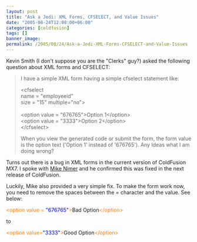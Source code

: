 ```yaml
---
layout: post
title: "Ask a Jedi: XML Forms, CFSELECT, and Value Issues"
date: "2005-08-24T12:08:00+06:00"
categories: [coldfusion]
tags: []
banner_image: 
permalink: /2005/08/24/Ask-a-Jedi-XML-Forms-CFSELECT-and-Value-Issues
---
```


Kevin Smith (I don't suppose you are the "Clerks" guy?) asked the following question about XML forms and CFSELECT:

<blockquote>
I have a simple XML form having a simple cfselect statement like:

&lt;cfselect<br>
name = "employeeid"<br>
size = "15" multiple="no"&gt;<br>
<br>
&lt;option value = "676765"&gt;Option 1&lt;/option&gt;<br>
&lt;option value = "3333"&gt;Option 2&lt;/option&gt;<br>
&lt;/cfselect&gt;<br>


When you view the generated code or submit the form, the form value is the option text ('Option 1' instead of '676765'). Any Ideas what I am doing wrong?
</blockquote>

Turns out there is a bug in XML forms in the current version of ColdFusion MX7. I spoke with <a href="http://www.mikenimer.com/">Mike Nimer</a> and he confirmed this was fixed in the next release of ColdFusion.

Luckily, Mike also provided a very simple fix. To make the form work now, you need to remove the spaces between the = character and the value. See below:

<div class="code"><FONT COLOR=NAVY><FONT COLOR=FF8000>&lt;option value = <FONT COLOR=BLUE>"676765"</FONT>&gt;</FONT></FONT>Bad Option<FONT COLOR=NAVY><FONT COLOR=FF8000>&lt;/option&gt;</FONT></FONT></div>

to

<div class="code"><FONT COLOR=NAVY><FONT COLOR=FF8000>&lt;option value=<FONT COLOR=BLUE>"3333"</FONT>&gt;</FONT></FONT>Good Option<FONT COLOR=NAVY><FONT COLOR=FF8000>&lt;/option&gt;</FONT></FONT></div>